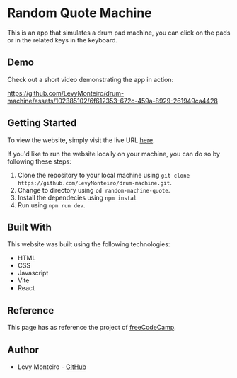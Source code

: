 # Random Quote Machine
This is an app that simulates a drum pad machine, you can click on the pads or in the related keys in the keyboard. 

## Demo
Check out a short video demonstrating the app in action:


https://github.com/LevyMonteiro/drum-machine/assets/102385102/6f612353-672c-459a-8929-261949ca4428


## Getting Started
To view the website, simply visit the live URL <a href="https://drum-machine-levymonteiro.vercel.app/" target="_blank">here</a>.

If you'd like to run the website locally on your machine, you can do so by following these steps:
<ol>
<li>Clone the repository to your local machine using <code>git clone https://github.com/LevyMonteiro/drum-machine.git</code>.</li>
<li>Change to directory using <code>cd random-machine-quote</code>.</li>
<li>Install the dependecies using <code>npm instal</code></li>
<li>Run using <code>npm run dev</code>.</li>
</ol>

## Built With
This website was built using the following technologies:
<ul>
<li>HTML</li>
<li>CSS</li>
<li>Javascript</li>
<li>Vite</li>
<li>React</li>
</ul>

## Reference
This page has as reference the project of <a href="https://www.freecodecamp.org/learn" target="_blank">freeCodeCamp</a>.

## Author
<ul>
<li>Levy Monteiro - <a href="https://github.com/LevyMonteiro" target="_blank">GitHub</a></li>
</ul>
